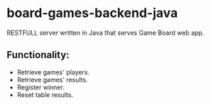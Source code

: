 # board-games-backend-java

RESTFULL server written in Java that serves Game Board web app.

## Functionality:

- Retrieve games' players.
- Retrieve games' results.
- Register winner.
- Reset table results.
